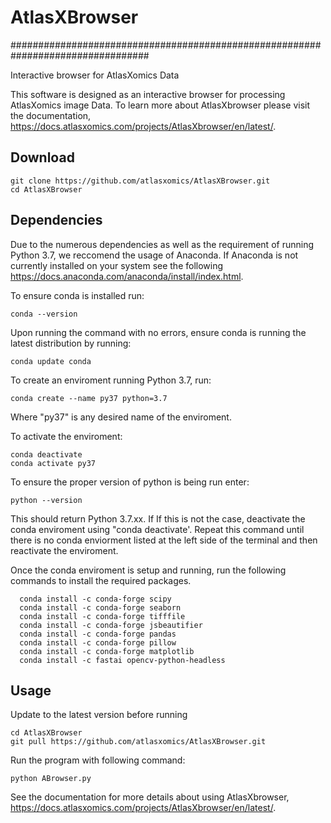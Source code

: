 # AtlasXBrowser
#################################################################################

Interactive browser for AtlasXomics Data

This software is designed as an interactive browser for processing AtlasXomics image Data. To learn more about AtlasXbrowser please visit the documentation, https://docs.atlasxomics.com/projects/AtlasXbrowser/en/latest/.

## Download

    git clone https://github.com/atlasxomics/AtlasXBrowser.git
    cd AtlasXBrowser

## Dependencies
Due to the numerous dependencies as well as the requirement of running Python 3.7, we reccomend the usage of Anaconda.
If Anaconda is not currently installed on your system see the following https://docs.anaconda.com/anaconda/install/index.html.

To ensure conda is installed run:

    conda --version

Upon running the command with no errors, ensure conda is running the latest distribution by running:
    
    conda update conda

To create an enviroment running Python 3.7, run:

    conda create --name py37 python=3.7
    
Where "py37" is any desired name of the enviroment.

To activate the enviroment:
    
    conda deactivate
    conda activate py37
    
To ensure the proper version of python is being run enter:

    python --version

This should return Python 3.7.xx. If If this is not the case, deactivate the conda enviroment using "conda deactivate'. Repeat this command until there is no conda enviorment listed at the left side of the terminal and then reactivate the enviroment.

Once the conda enviroment is setup and running, run the following commands to install the required packages.

      conda install -c conda-forge scipy
      conda install -c conda-forge seaborn
      conda install -c conda-forge tifffile
      conda install -c conda-forge jsbeautifier
      conda install -c conda-forge pandas
      conda install -c conda-forge pillow
      conda install -c conda-forge matplotlib
      conda install -c fastai opencv-python-headless
    
## Usage

Update to the latest version before running

    cd AtlasXBrowser
    git pull https://github.com/atlasxomics/AtlasXBrowser.git
    
Run the program with following command:

    python ABrowser.py

See the documentation for more details about using AtlasXbrowser, https://docs.atlasxomics.com/projects/AtlasXbrowser/en/latest/.
